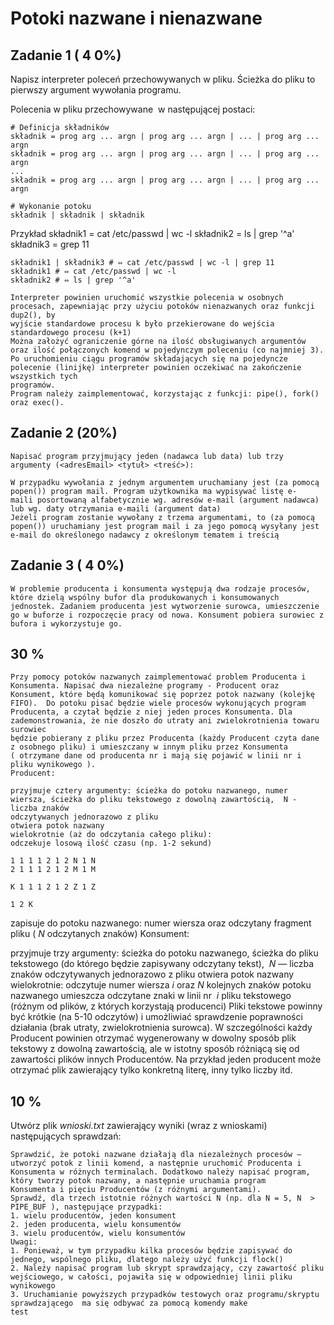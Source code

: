 # Potoki nazwane i nienazwane

## Zadanie 1 ( 4 0%)

Napisz interpreter poleceń przechowywanych w pliku. Ścieżka do pliku to pierwszy argument wywołania programu.

Polecenia w pliku przechowywane  w następującej postaci:

```
# Definicja składników
składnik = prog arg ... argn | prog arg ... argn | ... | prog arg ... argn
składnik = prog arg ... argn | prog arg ... argn | ... | prog arg ... argn
...
składnik = prog arg ... argn | prog arg ... argn | ... | prog arg ... argn
```

```
# Wykonanie potoku
składnik | składnik | składnik
```

Przykład
składnik1 = cat /etc/passwd | wc -l
składnik2 = ls | grep '^a'
składnik3 = grep 11

```
składnik1 | składnik3 # ⇔ cat /etc/passwd | wc -l | grep 11
składnik1 # ⇔ cat /etc/passwd | wc -l
składnik2 # ⇔ ls | grep '^a'
```

```
Interpreter powinien uruchomić wszystkie polecenia w osobnych procesach, zapewniając przy użyciu potoków nienazwanych oraz funkcji dup2(), by
wyjście standardowe procesu k było przekierowane do wejścia standardowego procesu (k+1)
Można założyć ograniczenie górne na ilość obsługiwanych argumentów oraz ilość połączonych komend w pojedynczym poleceniu (co najmniej 3).
Po uruchomieniu ciągu programów składających się na pojedyncze polecenie (linijkę) interpreter powinien oczekiwać na zakończenie wszystkich tych
programów.
Program należy zaimplementować, korzystając z funkcji: pipe(), fork() oraz exec().
```

## Zadanie 2 (20%)

```
Napisać program przyjmujący jeden (nadawca lub data) lub trzy argumenty (<adresEmail> <tytuł> <treść>):
```

```
W przypadku wywołania z jednym argumentem uruchamiany jest (za pomocą popen()) program mail. Program użytkownika ma wypisywać listę e-
maili posortowaną alfabetycznie wg. adresów e-mail (argument nadawca) lub wg. daty otrzymania e-maili (argument data)
Jeżeli program zostanie wywołany z trzema argumentami, to (za pomocą popen()) uruchamiany jest program mail i za jego pomocą wysyłany jest
e-mail do określonego nadawcy z określonym tematem i treścią
```

## Zadanie 3 ( 4 0%)

```
W problemie producenta i konsumenta występują dwa rodzaje procesów, które dzielą wspólny bufor dla produkowanych i konsumowanych
jednostek. Zadaniem producenta jest wytworzenie surowca, umieszczenie go w buforze i rozpoczęcie pracy od nowa. Konsument pobiera surowiec z
bufora i wykorzystuje go.
```

## 30 %

```
Przy pomocy potoków nazwanych zaimplementować problem Producenta i Konsumenta. Napisać dwa niezależne programy - Producent oraz
Konsument, które będą komunikować się poprzez potok nazwany (kolejkę FIFO).  Do potoku pisać będzie wiele procesów wykonujących program
Producenta, a czytał będzie z niej jeden proces Konsumenta. Dla zademonstrowania, że nie doszło do utraty ani zwielokrotnienia towaru surowiec
będzie pobierany z pliku przez Producenta (każdy Producent czyta dane z osobnego pliku) i umieszczany w innym pliku przez Konsumenta
( otrzymane dane od producenta nr i mają się pojawić w linii nr i pliku wynikowego ).
Producent:
```

```
przyjmuje cztery argumenty: ścieżka do potoku nazwanego, numer wiersza, ścieżka do pliku tekstowego z dowolną zawartością,  N - liczba znaków
odczytywanych jednorazowo z pliku
otwiera potok nazwany
wielokrotnie (aż do odczytania całego pliku):
odczekuje losową ilość czasu (np. 1-2 sekund)
```

```
1 1 1 1 2 1 2 N 1 N
2 1 1 1 2 1 2 M 1 M
```

```
K 1 1 1 2 1 2 Z 1 Z
```

```
1 2 K
```

zapisuje do potoku nazwanego: numer wiersza oraz odczytany fragment pliku ( _N_ odczytanych znaków)
Konsument:

przyjmuje trzy argumenty: ścieżka do potoku nazwanego, ścieżka do pliku tekstowego (do którego będzie zapisywany odczytany tekst),  _N_ —
liczba znaków odczytywanych jednorazowo z pliku
otwiera potok nazwany
wielokrotnie:
odczytuje numer wiersza _i_ oraz _N_ kolejnych znaków potoku nazwanego
umieszcza odczytane znaki w linii nr  _i_ pliku tekstowego (różnym od plików, z których korzystają producenci)
Pliki tekstowe powinny być krótkie (na 5-10 odczytów) i umożliwiać sprawdzenie poprawności działania (brak utraty, zwielokrotnienia surowca). W
szczególności każdy Producent powinien otrzymać wygenerowany w dowolny sposób plik tekstowy z dowolną zawartością, ale w istotny sposób
różniącą się od zawartości plików innych Producentów. Na przykład jeden producent może otrzymać plik zawierający tylko konkretną literę, inny tylko
liczby itd.

## 10 %

Utwórz plik _wnioski.txt_ zawierający wyniki (wraz z wnioskami) następujących sprawdzań:

```
Sprawdzić, że potoki nazwane działają dla niezależnych procesów — utworzyć potok z linii komend, a następnie uruchomić Producenta i
Konsumenta w różnych terminalach. Dodatkowo należy napisać program, który tworzy potok nazwany, a następnie uruchamia program
Konsumenta i pięciu Producentów (z różnymi argumentami).
Sprawdź, dla trzech istotnie różnych wartości N (np. dla N = 5, N  >  PIPE_BUF ), następujące przypadki:
1. wielu producentów, jeden konsument
2. jeden producenta, wielu konsumentów
3. wielu producentów, wielu konsumentów
Uwagi:
1. Ponieważ, w tym przypadku kilka procesów będzie zapisywać do jednego, wspólnego pliku, dlatego należy użyć funkcji flock()
2. Należy napisać program lub skrypt sprawdzający, czy zawartość pliku wejściowego, w całości, pojawiła się w odpowiedniej linii pliku
wynikowego
3. Uruchamianie powyższych przypadków testowych oraz programu/skryptu sprawdzającego  ma się odbywać za pomocą komendy make
test
```
